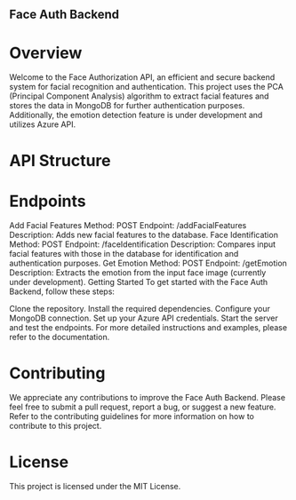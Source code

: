 ## Face Auth Backend
# Overview
Welcome to the Face Authorization API, an efficient and secure backend system for facial recognition and authentication. This project uses the PCA (Principal Component Analysis) algorithm to extract facial features and stores the data in MongoDB for further authentication purposes. Additionally, the emotion detection feature is under development and utilizes Azure API.

# API Structure
# Endpoints
Add Facial Features
Method: POST
Endpoint: /addFacialFeatures
Description: Adds new facial features to the database.
Face Identification
Method: POST
Endpoint: /faceIdentification
Description: Compares input facial features with those in the database for identification and authentication purposes.
Get Emotion
Method: POST
Endpoint: /getEmotion
Description: Extracts the emotion from the input face image (currently under development).
Getting Started
To get started with the Face Auth Backend, follow these steps:

Clone the repository.
Install the required dependencies.
Configure your MongoDB connection.
Set up your Azure API credentials.
Start the server and test the endpoints.
For more detailed instructions and examples, please refer to the documentation.

# Contributing
We appreciate any contributions to improve the Face Auth Backend. Please feel free to submit a pull request, report a bug, or suggest a new feature. Refer to the contributing guidelines for more information on how to contribute to this project.

# License
This project is licensed under the MIT License.

